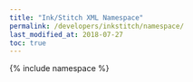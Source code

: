 ```yaml
---
title: "Ink/Stitch XML Namespace"
permalink: /developers/inkstitch/namespace/
last_modified_at: 2018-07-27
toc: true
---
```

{% include namespace %}
